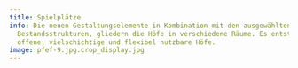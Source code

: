 ```yaml
---
title: Spielplätze
info: Die neuen Gestaltungselemente in Kombination mit den ausgewählten
  Bestandsstrukturen, gliedern die Höfe in verschiedene Räume. Es entstehen
  offene, vielschichtige und flexibel nutzbare Höfe.
image: pfef-9.jpg.crop_display.jpg
---
```

